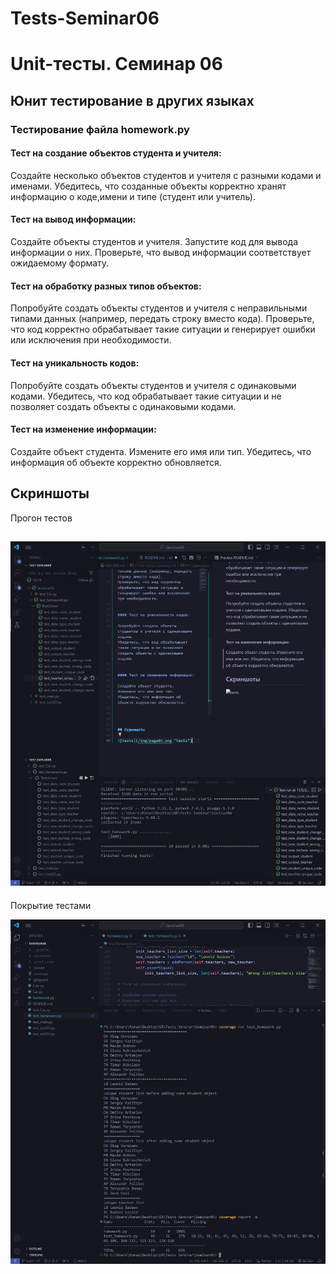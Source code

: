 # Tests-Seminar06

# Unit-тесты. Семинар 06

## Юнит тестирование в других языках

### Тестирование файла homework.py


#### Тест на создание объектов студента и учителя:

Создайте несколько объектов студентов и учителя с разными кодами и именами. Убедитесь, что созданные объекты корректно хранят информацию о коде,имени и типе (студент или учитель).


#### Тест на вывод информации:

Создайте объекты студентов и учителя.
Запустите код для вывода информации о них.
Проверьте, что вывод информации соответствует ожидаемому формату.
  

#### Тест на обработку разных типов объектов: 

Попробуйте создать объекты студентов и учителя с неправильными типами данных (например, передать строку вместо кода).
Проверьте, что код корректно обрабатывает такие ситуации и генерирует ошибки или исключения при необходимости.


#### Тест на уникальность кодов:

Попробуйте создать объекты студентов и учителя с одинаковыми кодами.
Убедитесь, что код обрабатывает такие ситуации и не позволяет создать объекты с одинаковыми кодами.
  

#### Тест на изменение информации:

Создайте объект студента.
Измените его имя или тип.
Убедитесь, что информация об объекте корректно обновляется.

  


## Скриншоты

Прогон тестов

![tests](/img/page01.png "tests")
---

Покрытие тестами

![tests coverage](/img/page02.png "tests coverage")
